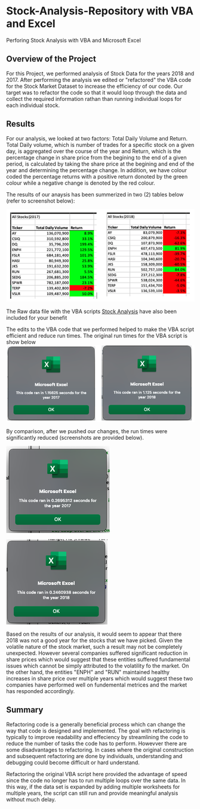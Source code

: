 # Stock-Analysis-Repository with VBA and Excel
Perforing Stock Analysis with VBA and Microsoft Excel

## Overview of the Project

For this Project, we performed analysis of Stock Data for the years 2018 and 2017. After performing the analysis we edited or "refactored" the VBA code for the Stock Market Dataset to increase the efficiency of our code. Our target was to refactor the code so that it would loop through the data and collect the required information rathan than running individual loops for each individual stock. 

## Results

For our analysis, we looked at two factors: Total Daily Volume and Return. Total Daily volume, which is number of trades for a specific stock on a given day, is aggregated over the course of the year and Return, which is the percentage change in share price from the begining to the end of a given period, is calculated by taking the share price at the begining and end of the year and determining the percentage change. In addition, we have colour coded the percentage returns with a positive return donoted by the green colour while a negative change is denoted by the red colour.  

The results of our anaysis has been summerized in two (2) tables below (refer to screenshot below):

![](https://github.com/shahkibria/Stock-Analysis-Repository/blob/main/Resources/All%20Stocks%202017%20and%202018.png)

The Raw data file with the VBA scripts [Stock Analysis](https://github.com/shahkibria/Stock-Analysis-Repository/blob/main/VBA_Challenge.xlsm.zip) have also been included for your benefit

The edits to the VBA code that we performed helped to make the VBA script efficient and reduce run times. The original run times for the VBA script is show below
![](https://github.com/shahkibria/Stock-Analysis-Repository/blob/main/Resources/Code%20Run%20Times%20before%20Edit.png)

By comparison, after we pushed our changes, the run times were significantly reduced (screenshots are provided below). 

![](https://github.com/shahkibria/Stock-Analysis-Repository/blob/main/Resources/VBA_Challenge_2017.png) 

![](https://github.com/shahkibria/Stock-Analysis-Repository/blob/main/Resources/VBA_Challenge_2018.png) 

Based on the results of our analysis, it would seem to appear that there 2018 was not a good year for the stocks that we have picked. Given the volatile nature of the stock market, such a result may not be completely unexpected. However several companies suffered significant reduction in share prices which would suggest that these entities suffered fundamental issues which cannot be simply attributed to the volatility fo the market. On the other hand, the entities "ENPH" and "RUN" maintained healthy increases in share price over multiple years which would suggest these two companies have performed well on fundemental  metrices and the market has responded accordingly. 

## Summary

Refactoring code is a generally beneficial process which can change the way that code is designed and implemented. The goal with refactoring is typically to improve readability and effeciency by streamlining the code to reduce the number of tasks the code has to perform. Howevver there are some disadvantages to refactoring. In cases where the original construction and subsequent refactoring are done by individuals, understanding and debugging could become difficult or hard understand. 

Refactoring the original VBA script here provided the advantage of speed since the code no longer has to run multiple loops over the same data. In this way, if the data set is expanded by adding multiple worksheets for multiple years, the script can still run and provide meaningful analysis without much delay.
